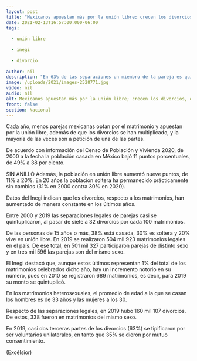 ```yaml
---
layout: post
title: "Mexicanos apuestan más por la unión libre; crecen los divorcios, destaca INEGI"
date: 2021-02-13T16:57:00.000-06:00
tags:
  
  - unión libre
  
  - inegi
  
  - divorcio
  
author: nil
description: "En 63% de las separaciones un miembro de la pareja es quien quiere finalizar el matrimonio"
image: /uploads/2021/images-2528771.jpg
video: nil
audio: nil
alt: Mexicanos apuestan más por la unión libre; crecen los divorcios, destaca INEGI
front: false
section: Nacional
---
```


Cada año, menos parejas mexicanas optan por el matrimonio y apuestan por la unión libre, además de que los divorcios se han multiplicado, y la mayoría de las veces son a petición de una de las partes.

De acuerdo con información del Censo de Población y Vivienda 2020, de 2000 a la fecha la población casada en México bajó 11 puntos porcentuales, de 49% a 38 por ciento.

SIN ANILLO
Además, la población en unión libre aumentó nueve puntos, de 11% a 20%. En 20 años la población soltera ha permanecido prácticamente sin cambios (31% en 2000 contra 30% en 2020).

Datos del Inegi indican que los divorcios, respecto a los matrimonios, han aumentado de manera constante en los últimos años.

Entre 2000 y 2019 las separaciones legales de parejas casi se quintuplicaron, al pasar de siete a 32 divorcios por cada 100 matrimonios.

De las personas de 15 años o más, 38% está casada, 30% es soltera y 20% vive en unión libre. En 2019 se realizaron 504 mil 923 matrimonios legales en el país. De ese total, en 501 mil 327 participaron parejas de distinto sexo y en tres mil 596 las parejas son del mismo sexo.

El Inegi destacó que, aunque estos últimos representan 1% del total de los matrimonios celebrados dicho año, hay un incremento notorio en su número, pues en 2010 se registraron 689 matrimonios, es decir, para 2019 su monto se quintuplicó.

En los matrimonios heterosexuales, el promedio de edad a la que se casan los hombres es de 33 años y las mujeres a los 30.

Respecto de las separaciones legales, en 2019 hubo 160 mil 107 divorcios. De estos, 338 fueron en matrimonios del mismo sexo.

En 2019, casi dos terceras partes de los divorcios (63%) se tipificaron por ser voluntarios unilaterales, en tanto que 35% se dieron por mutuo consentimiento.

(Excélsior)